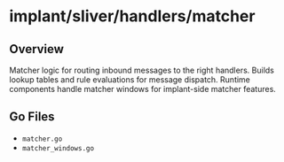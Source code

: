 # implant/sliver/handlers/matcher

## Overview

Matcher logic for routing inbound messages to the right handlers. Builds lookup tables and rule evaluations for message dispatch. Runtime components handle matcher windows for implant-side matcher features.

## Go Files

- `matcher.go`
- `matcher_windows.go`
